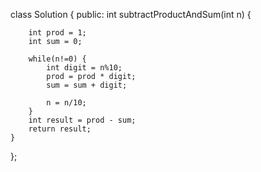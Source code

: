 class Solution {
public:
    int subtractProductAndSum(int n) {
        
        int prod = 1;
        int sum = 0;

        while(n!=0) {
            int digit = n%10;
            prod = prod * digit;
            sum = sum + digit;

            n = n/10;
        }
        int result = prod - sum;
        return result;
    }
};

